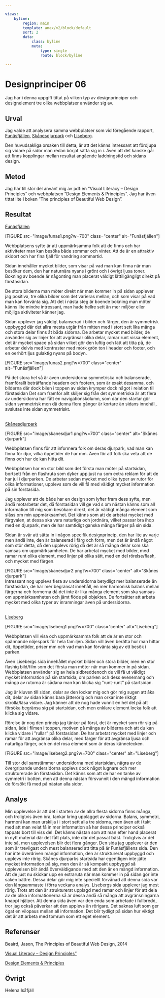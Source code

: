 ```yaml
---

views:
    byline:
        region: main
        template: anax/v2/block/default
        sort: 2
        data:
            class: byline
            meta:
                type: single
                route: block/byline

---
```

Designprinciper 06
=========================

Jag har i denna uppgift tittat på vilken typ av designprinciper och designelement tre olika webbplatser använder sig av.

Urval
-----------------------

Jag valde att analysera samma webbplatser som vid föregående rapport, <a href="https://www.funasfjallen.se">Funäsfjällen</a>, <a href="http://www.skanesdjurpark.se">Skånesdjurpark</a> och <a href="https://www.liseberg.se/">Liseberg</a>.

Den huvudsakliga orsaken till detta, är att det känns intressant att fördjupa sig vidare på sidor man redan börjat sätta sig in i. Även att det kanske går att finns kopplingar mellan resultat angående laddningstid och sidans design.



Metod
-----------------------
Jag har till stor del använt mig av pdf:en ”Visual Literacy – Design Principles” och webbplatsen ”Design Elements & Principles”. Jag har även tittat lite i boken ”The principles of Beautiful Web Design”.


Resultat
-----------------------

<a href="https://www.funasfjallen.se">Funäsfjällen</a>

[FIGURE src="image/funas1.png?w=700" class="center" alt="Funäsfjällen"]
<br>

Webbplatsens syfte är att uppmärksamma folk att de finns och har aktiviteter man kan besöka både sommar och vinter. Att de är en attraktiv skidort och har fina fjäll för vandring sommartid.

Sidan innehåller mycket bilder, som visar på vad man kan finna när man besöker dem, den har naturnära nyans i grönt och i övrigt ljusa toner. Bokning av boende är någonting man placerat väldigt lättillgängligt direkt på förstasidan.

De stora bilderna man möter direkt när man kommer in på sidan upplever jag positiva, tre olika bilder som det varieras mellan, och som visar på vad man kan förvänta sig. Att det i nästa steg är boende bokning man möter känns lite mindre intressant, man hade hellre sett än mer miljöer eller möjliga aktiviteter känner jag.

Sidan upplever jag väldigt balanserad i bilder och färger, den är symmetrisk uppbyggd där det allra mesta utgår från mitten med i stort sett lika många och stora delar finns åt båda sidorna. De arbetar mycket med bilder, de använder sig av linjer för att avgränsar olika delar, ramar runt vissa element, det är mycket space på sidan vilket gör den luftig och lätt att titta på, de arbetar delvis med kontraster med mörk grön ton i header och footer, och en oerhört ljus gulaktig nyans på bodyn.

[FIGURE src="image/funas2.png?w=700" class="center" alt="Funäsfjällen"]
<br>

På det stora hel så är även undersidorna symmetriska och balanserade, framförallt beträffande headern och footern, som är exakt desamma, och bilderna där dock bilen i toppen av sidan krymper dock något i relation till förstasidan Det som framför allt skiljer sig från det symmetriska är att flera av undersidorna har fått en navigationskolumn, som där den startar gör sidan symmetrisk men då denna flera gånger är kortare än sidans innehåll, avslutas inte sidan symmetriskt.

<br>
<a href="http://www.skanesdjurpark.se">Skånesdjurpark</a>

[FIGURE src="image/skanesdjur1.png?w=700" class="center" alt="Skånes djurpark"]
<br>

Webbplatsen finns för att informera folk om deras djurpark, vad man kan finna för djur, vilka öppetider de har mm. Även för att folk ska veta att de finns och hur de kan hitta dit.

Webbplatsen har en stor bild som det första man möter på startsidan, bortsett från en flashruta som dyker upp just nu som extra reklam för att de har jul i djurparken. De arbetar sedan mycket med olika typer av rutor för olika informationer, upplevs som de vill få med väldigt mycket information på sin förstasida.

Jag upplever att de både har en design som lyfter fram dess syfte, men ändå motarbetar det, då förstasidan vill ge vad s om nästan känns som all information till mig som besökare direkt, det är väldigt många element som slåss om min uppmärksamhet. Det känns som att de arbetat mycket med färgvalen, at dessa ska vara naturliga och jordnära, vilket passar bra ihop med en djurpark, men de har samtidigt ganska många färger på sin sida.

Sidan är svår att sätta in i någon specifik designprincip, den har lite av varje men ändå inte, den är balanserad i färg och form, men det är ändå något som stör detta, då den upplevs rörig då det är så många delar som ska samsas om uppmärksamheten. De har arbetat mycket med bilder, med ramar runt olika element, med linjer på olika sätt, med en del rörelse/flash, och mycket med färgen.

[FIGURE src="image/skanesdjur2.png?w=700" class="center" alt="Skånes djurpark"]
<br>
Intressant nog upplevs flera av undersidorna betydligt mer balanserade än förstasidan, de har mer begränsat innehåll, en mer harmonisk balans mellan färgerna och formerna då det inte är lika många element som ska samsas om uppmärksamheten och jämt flöde på objekten. De fortsätter att arbeta mycket med olika typer av inramningar även på undersidorna.


<br>
<a href="https://www.liseberg.se/">Liseberg</a>

[FIGURE src="image/liseberg1.png?w=700" class="center" alt="Liseberg"]
<br>

Webbplatsen vill visa och uppmärksamma folk att de är en stor och spännande nöjespark för hela familjen. Sidan vill även berätta hur man hittar dit, öppettider, priser mm och vad man kan förvänta sig av ett besök i parken.

Även Lisebergs sida innehållet mycket bilder och stora bilder, men en stor flashig bild/film som det första man möter när man kommer in på sidan. Webbplatsen använder sig av hela sidbreddenoch de vill få ut väldigt mycket information på sin startsida, om parken och dess evenemang och många av rutorna är sådana man kan klicka sig ”runt-runt” på startsidan.

Jag är kluven till sidan, delar av den lockar mig och gör mig sugen att åka dit, delar av sidan känns bara jätterörig och man orkar inte riktigt skrolla/läsa vidare. Jag känner att de nog hade vunnit en hel del på att försöka begränsa sig på startsidan, och men enklare element locka folk att klicka sig vidare.

Rörelse är nog den princip jag tänker på först, det är mycket som rör sig på sidan, åde i filmen i toppen, motiven på många av bilderna och att du kan klicka vidare i ”rullar” på förstasidan. De har arbetat mycket med linjer och ramar för att avgränsa olika delar, med färger för att avgränsa ljusa och naturliga färger, och en del rosa element som är deras kännetecken.

[FIGURE src="image/liseberg2.png?w=700" class="center" alt="Liseberg"]
<br>

Till stor del samstämmer undersidorna med startsidan, några av de övergripande undersidorna upplevs dock något lugnare och mer strukturerade än förstasidan. Det känns som att de har en tanke av symmetri i botten, men att denna nästan försvunnit i den mängd information de försökt få med på nästan alla sidor.


Analys
-----------------------
Min upplevelse är att det i starten av de allra flesta sidorna finns många, och troligtvis även bra, tankar kring upplägget av sidorna. Balans, symmetri, harmoni kan man urskilja i i stort sett alla tre sidorna, men även att i takt med att man velat få in mer information så har dessa principer också tappats bort till viss del. Det känns nästan som att man efter hand placerat in nytt material där det fått plats, inte där det passat bäst. Troligtvis är det inte så, men upplevelsen blir det flera gånger. Den sida jag upplever är den som är trevligast och mest balanserad att titta på är Funäsfjällens sida. Den har inte överdriven mängd information, den är strukturerat uppbyggd och upplevs inte rörig. Skånes djurparks startsida har egentligen inte jätte mycket information på sig, men den är så kompakt uppbyggd så upplevelsen blir ändå överväldigande med att den är en mängd information. Att de just nu skickar upp en extraruta när man kommer in på sidan gör inte saken bättre. Dessa delar gör mig inte speciellt förvånad att denna sida var den långsammaste i förra veckans analys. Lisebergs sida upplever jag mest rörig. Trots att den är strukturerat upplagd med ramar och linjer för att dela av de olika informationerna så är dessa ändå så många att avgränsningarna knappt hjälper. Att denna sida även var den enda som arbetade i fullbredd, tror jag också påverkar att den upplevs än rörigare. Det saknas luft som ger ögat en vilopaus mellan all information. Det blir tydligt på sidan hur viktigt det är att arbeta med tomrum som ett eget element.


Referenser
-----------------------

Beaird, Jason, The Principles of Beautiful Web Design, 2014

<a href="https://dbwebb.se/article/vl.pdf">Visual Literacy – Design Principles”</a>

<a href="https://www.canva.com/learn/design-elements-principles/">Design Elements & Principles</a>



Övrigt
-----------------------

Helena Isåfjäll
